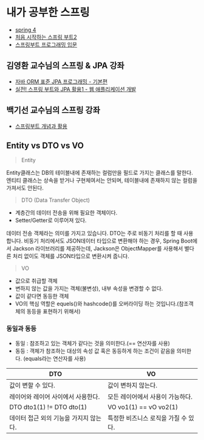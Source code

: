 # 내가 공부한 스프링

- [spring 4](spring4/README.md)
- [처음 시작하는 스프링 부트2](springboot2/README.md)
- [스프링부트 프로그래밍 입문](springboot_tutorial/README.md)

## 김영환 교수님의 스프링 & JPA 강좌
- [자바 ORM 표준 JPA 프로그래밍 - 기본편](JPA/README.md)
- [실전! 스프링 부트와 JPA 활용1 - 웹 애플리케이션 개발](practice_JPA_1/README.md)

## 백기선 교수님의 스프링 강좌
- [스프링부트 개념과 활용](springboot_concept_application/README.md)


## Entity vs DTO vs VO

> Entity

Entity클래스는 DB의 테이블내에 존재하는 컬럼만을 필드로 가지는 클래스를 말한다. 엔티티 클래스는 상속을 받거나 구현체여서는 안되며, 테이블내에 존재하지 않는 컬럼을 가져서도 안된다.

> DTO (Data Transfer Object)

- 계층간의 데이터 전송을 위해 필요한 객체이다.
- Setter/Getter로 이루어져 있다. 

데이터 전송 객체라는 의미를 가지고 있습니다. DTO는 주로 비동기 처리를 할 때 사용합니다. 비동기 처리에서도 JSON데이터 타입으로 변환해야 하는 경우, Spring Boot에서 Jackson 라이브러리를 제공하는데, Jackson은 ObjectMapper를 사용해서 별다른 처리 없이도 객체를 JSON타입으로 변환시켜 줍니다.

> VO

- 값으로 취급할 객체
- 변하지 않는 값을 가지는 객체(불변성), 내부 속성을 변경할 수 없다.
- 값이 같다면 동등한 객체
- VO의 핵심 역할은 equels()와 hashcode()를 오버라이딩 하는 것입니다.(참조객체의 동등을 표현하기 위해서)

### 동일과 동등

- 동일 : 참조하고 있는 객체가 같다는 것을 의미한다.(== 연산자를 사용)
- 동등 : 객체가 참조하는 대상의 속성 값 혹은 동등하게 하는 조건이 같음을 의미한다. (equals라는 연산자를 사용)

| DTO                                    | VO                                   |
| -------------------------------------- | ------------------------------------ |
| 값이 변할 수 있다.                     | 값이 변하지 않는다.                  |
| 레이어와 레이어 사이에서 사용한다.     | 모든 레이어에서 사용이 가능하다.     |
| DTO dto1(1) != DTO dto(1)              | VO vo1(1) == vO vo2(1)               |
| 데이터 접근 외의 기능을 가지지 않는다. | 특정한 비즈니스 로직을 가질 수 있다. |